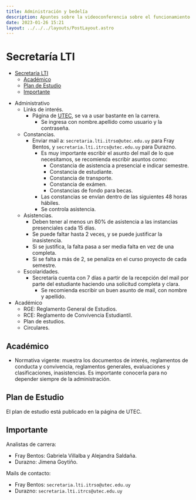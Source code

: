 ```yaml
---
title: Administración y bedelía
description: Apuntes sobre la videoconferencia sobre el funcionamiento de la administración y bedelía.
date: 2023-01-26 15:21
layout: ../../../layouts/PostLayout.astro
---
```


# Secretaría LTI

<!--toc:start-->
- [Secretaría LTI](#secretaría-lti)
  - [Académico](#académico)
  - [Plan de Estudio](#plan-de-estudio)
  - [Importante](#importante)
<!--toc:end-->

- Administrativo
  - Links de interés.
    - Página de [UTEC](https://utec.edu.uy/), se va a usar bastante en la carrera.
      - Se ingresa con nombre.apellido como usuario y la contraseña.
  - Constancias.
    - Enviar mail a: `secretaria.lti.itrso@utec.edu.uy` para Fray Bentos, y `secretaria.lti.itrcs@utec.edu.uy` para Durazno.
      - Es muy importante escribir el asunto del mail de lo que necesitamos, se recomienda escribir asuntos como:
        - Constancia de asistencia a presencial e indicar semestre.
        - Constancia de estudiante.
        - Constancia de transporte.
        - Constancia de exámen.
        - Constancias de fondo para becas.
      - Las constancias se envían dentro de las siguientes 48 horas hábiles.
      - Se controla asistencia.
  - Asistencias.
    - Deben tener al menos un 80% de asistencia a las instancias presenciales cada 15 días.
    - Se puede faltar hasta 2 veces, y se puede justificar la inasistencia.
    - Si se justifica, la falta pasa a ser media falta en vez de una completa.
    - Si se falta a más de 2, se penaliza en el curso proyecto de cada semestre.
  - Escolaridades.
    - Secretaría cuenta con 7 días a partir de la recepción del mail por parte del estudiante
      haciendo una solicitud completa y clara.
      - Se recomienda escribir un buen asunto de mail, con nombre y apellido.
- Académico
  - RGE: Reglamento General de Estudios.
  - RCE: Reglamento de Convivencia Estudiantil.
  - Plan de estudios.
  - Circulares.

## Académico

- Normativa vigente: muestra los documentos de interés, reglamentos de conducta y convivencia,
  reglamentos generales, evaluaciones y clasificaciones, inasistencias. Es importante conocerla
  para no depender siempre de la administración.

## Plan de Estudio

El plan de estudio está publicado en la página de UTEC.

## Importante

Analistas de carrera:

- Fray Bentos: Gabriela Villalba y Alejandra Saldaña.
- Durazno: Jimena Goytiño.

Mails de contacto:

- Fray Bentos: `secretaria.lti.itrso@utec.edu.uy`
- Durazno: `secretaria.lti.itrcs@utec.edu.uy`
